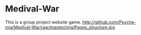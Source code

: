 # Medival-War
This is a group project website game.
http://github.com/Psyche-mia/Medival-War/raw/master/img/Pages_structure.jpg

